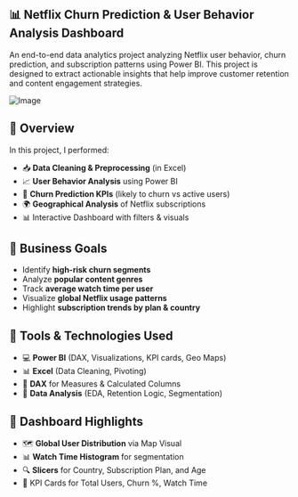 ## 📊 Netflix Churn Prediction & User Behavior Analysis Dashboard

An end-to-end data analytics project analyzing Netflix user behavior, churn prediction, and subscription patterns using Power BI. This project is designed to extract actionable insights that help improve customer retention and content engagement strategies.

![Image](https://github.com/user-attachments/assets/9cc624eb-7fe5-4e71-8d14-608dc3b6cea5)

## 🚀 Overview

In this project, I performed:

- 📥 **Data Cleaning & Preprocessing** (in Excel)
- 📈 **User Behavior Analysis** using Power BI
- 🧠 **Churn Prediction KPIs** (likely to churn vs active users)
- 🌍 **Geographical Analysis** of Netflix subscriptions
- 📊 Interactive Dashboard with filters & visuals

## 🎯 Business Goals

- Identify **high-risk churn segments**
- Analyze **popular content genres**
- Track **average watch time per user**
- Visualize **global Netflix usage patterns**
- Highlight **subscription trends by plan & country**

## 🧰 Tools & Technologies Used

- 💻 **Power BI** (DAX, Visualizations, KPI cards, Geo Maps)
- 📊 **Excel** (Data Cleaning, Pivoting)
- 📐 **DAX** for Measures & Calculated Columns
- 🧠 **Data Analysis** (EDA, Retention Logic, Segmentation)

## 📌 Dashboard Highlights

- 🗺️ **Global User Distribution** via Map Visual
- 📊 **Watch Time Histogram** for segmentation
- 🔍 **Slicers** for Country, Subscription Plan, and Age
- 🎯 KPI Cards for Total Users, Churn %, Watch Time
